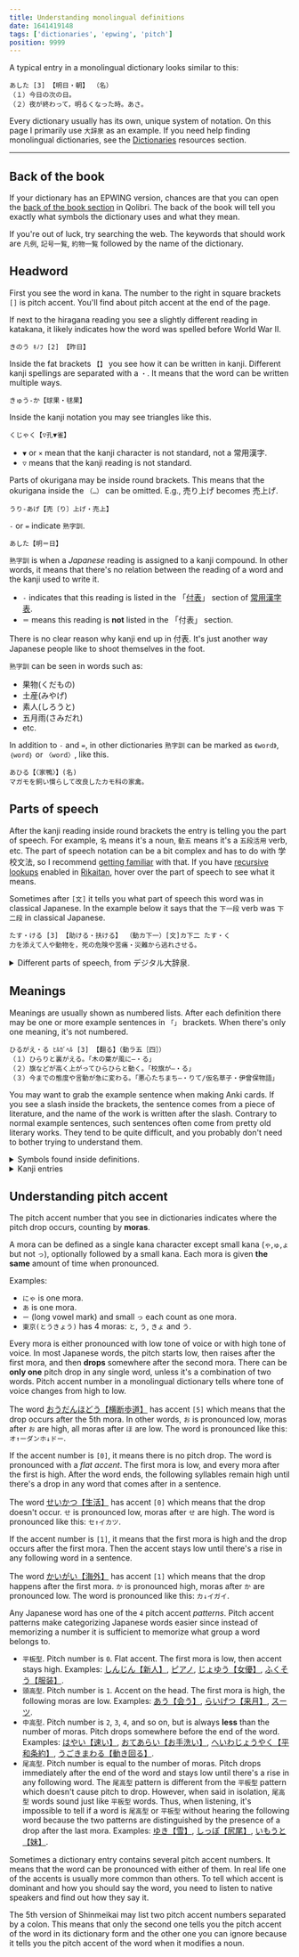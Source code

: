 ```yaml
---
title: Understanding monolingual definitions
date: 1641419148
tags: ['dictionaries', 'epwing', 'pitch']
position: 9999
---
```


A typical entry in a monolingual dictionary looks similar to this:

```
あした [3] 【明日・朝】 （名）
（１）今日の次の日。
（２）夜が終わって，明るくなった時。あさ。
```

Every dictionary usually has its own, unique system of notation.
On this page I primarily use `大辞泉` as an example.
If you need help finding monolingual dictionaries, see the
[Dictionaries](resources.html#dictionaries) resources section.

***

## Back of the book

If your dictionary has an EPWING version,
chances are that you can open the
[back of the book section](setting-up-qolibri.html#how-to-use-the-dictionaries)
in Qolibri.
The back of the book will tell you exactly what symbols the dictionary uses and what they mean.

If you're out of luck, try searching the web.
The keywords that should work are `凡例`, `記号一覧`, `約物一覧`
followed by the name of the dictionary.

## Headword

First you see the word in kana.
The number to the right in square brackets `[]` is pitch accent.
You'll find about pitch accent at the end of the page.

If next to the hiragana reading you see a slightly different reading in katakana,
it likely indicates how the word was spelled before World War II.

```
きのう ｷﾉﾌ [2] 【昨日】
```

Inside the fat brackets `【】` you see how it can be written in kanji.
Different kanji spellings are separated with a `・`.
It means that the word can be written multiple ways.

```
きゅう‐か【球果・毬果】
```

Inside the kanji notation you may see triangles like this.

```
くじゃく【▽孔▼雀】
```

* `▼` or `×` mean that the kanji character is not standard, not a 常用漢字.
* `▽` means that the kanji reading is not standard.

Parts of okurigana may be inside round brackets.
This means that the okurigana inside the `（…）` can be omitted. E.g., 売り上げ becomes 売上げ.

```
うり‐あげ【売〔り〕上げ・売上】
```

`-` or `=` indicate `熟字訓`.

```
あした【明＝日】
```

`熟字訓` is when a *Japanese* reading is assigned to a kanji compound.
In other words,
it means that there's no relation between the reading of a word and the kanji used to write it.

* `‐` indicates that this reading is listed in the
「[付表](https://gakusyu.shizuoka-c.ed.jp/japanese/syou_56/moji/04/fuhyou.pdf)」
section of
[常用漢字表](https://www.bunka.go.jp/kokugo_nihongo/sisaku/joho/joho/kijun/naikaku/pdf/joyokanjihyo_20101130.pdf).
* `＝` means this reading is **not** listed in the 「付表」 section.

There is no clear reason why kanji end up in 付表.
It's just another way Japanese people like to shoot themselves in the foot.

`熟字訓` can be seen in words such as:

* 果物(くだもの)
* 土産(みやげ)
* 素人(しろうと)
* 五月雨(さみだれ)
* etc.

In addition to `-` and `=`,
in other dictionaries `熟字訓` can be marked as `《word》`, `｛word｝` or `〈word〉`, like this.

```
あひる【〈家鴨〉】(名)
マガモを飼い慣らして改良したカモ科の家禽。
```

## Parts of speech

After the kanji reading inside round brackets the entry is telling you the part of speech.
For example, `名` means it's a noun, `動五` means it's a `五段活用` verb, etc.
The part of speech notation can be a bit complex and has to do with 学校文法,
so I recommend [getting familiar](https://www.kokugobunpou.com/) with that.
If you have [recursive lookups](setting-up-yomichan.html#recursive-lookups) enabled
in [Rikaitan](setting-up-yomichan.html), hover over the part of speech to see what it means.

Sometimes after `[文]` it tells you what part of speech this word was in classical Japanese.
In the example below it says that the `下一段` verb was `下二段` in classical Japanese.

```
たす・ける [3] 【助ける・扶ける】 （動カ下一）[文]カ下二 たす・く
力を添えて人や動物を，死の危険や苦痛・災難から逃れさせる。
```

<details>

<summary>Different parts of speech, from デジタル大辞泉.</summary>

|     Symbol     | Meaning                                    |
|:--------------:|--------------------------------------------|
|     ［名］     | 名詞                                       |
|     ［代］     | 代名詞                                     |
|    ［動五］    | 動詞五段活用                               |
| ［動五（四）］ | 動詞口語五段活用、文語四段活用             |
|    ［動四］    | 動詞四段活用                               |
|   ［動上一］   | 動詞上一段活用                             |
|   ［動上二］   | 動詞上二段活用                             |
|   ［動下一］   | 動詞下一段活用                             |
|   ［動下二］   | 動詞下二段活用                             |
|   ［動カ変］   | 動詞カ行変格活用                           |
|   ［動サ変］   | 動詞サ行変格活用                           |
|   ［動ナ変］   | 動詞ナ行変格活用                           |
|   ［動ラ変］   | 動詞ラ行変格活用                           |
|   ［動特活］   | 動詞特殊活用                               |
|     ［形］     | 形容詞                                     |
|    ［形ク］    | 形容詞ク活用                               |
|   ［形シク］   | 形容詞シク活用                             |
|    ［形動］    | 形容動詞                                   |
|  ［形動タリ］  | 形容動詞タリ活用                           |
|  ［形動ナリ］  | 形容動詞ナリ活用                           |
|  ［ト・タル］  | 「－と」の形で副詞、「－たる」の形で連体詞 |
|    ［連体］    | 連体詞                                     |
|     ［副］     | 副詞                                       |
|     ［接］     | 接続詞                                     |
|     ［感］     | 感動詞                                     |
|    ［助動］    | 助動詞                                     |
|    ［格助］    | 格助詞                                     |
|    ［接助］    | 接続助詞                                   |
|    ［副助］    | 副助詞                                     |
|    ［係助］    | 係助詞                                     |
|    ［終助］    | 終助詞                                     |
|    ［間助］    | 間投助詞                                   |
|    ［並助］    | 並立助詞                                   |
|   ［準体助］   | 準体助詞                                   |
|  ［　］(スル)  | サ行変格活用の動詞となる                   |
|    〔接頭〕    | 接頭語                                     |
|    〔接尾〕    | 接尾語                                     |
|    〔語素〕    | 語素                                       |
|    〔連語〕    | 連語                                       |
|     〔枕〕     | 枕詞                                       |
|     ［文］     | 文語形                                     |

</details>

## Meanings

Meanings are usually shown as numbered lists.
After each definition there may be one or more example sentences in `「」` brackets.
When there's only one meaning, it's not numbered.

```
ひるがえ・る ﾋﾙｶﾞﾍﾙ [3] 【翻る】（動ラ五［四］）
（１）ひらりと裏がえる。「木の葉が風に―・る」
（２）旗などが高く上がってひらひらと動く。「校旗が―・る」
（３）今までの態度や言動が急に変わる。「悪心たちまち―・りて/仮名草子・伊曾保物語」
```

You may want to grab the example sentence when making Anki cards.
If you see a slash inside the brackets, the sentence comes from a piece of literature,
and the name of the work is written after the slash.
Contrary to normal example sentences,
such sentences often come from pretty old literary works.
They tend to be quite difficult,
and you probably don't need to bother trying to understand them.

<details>

<summary>Symbols found inside definitions.</summary>

|      Symbol      | Meaning                    |
|:----------------:|----------------------------|
|        ⇒         | その項目を見よ             |
|        →         | 参照せよ                   |
|        ⇔         | 対義語・対語               |
|      [補説]      | 語誌・表記などの補説       |
| ［アクセント］　 | アクセント表示             |
|     《季　》     | 季語                       |
|     ［歌枕］     | 歌枕                       |
|     ［可能］     | 可能動詞                   |
|     ［派生］     | 派生語                     |
|     ［類語］     | 類語                       |
|    ［下接句］    | その語が下に付いてできる句 |
|    ［下接語］    | その語が下に付いてできる語 |
|     ［用法］     | 用法の使い分け             |

</details>

<details>

<summary>Kanji entries</summary>

|    Symbol    | Meaning        |
|:------------:|----------------|
|    ［音］    | 字音           |
|    ［訓］    | 字訓           |
|    （慣）    | 慣用音         |
|    （呉）    | 呉音           |
|    （漢）    | 漢音           |
|    （唐）    | 唐音           |
| ［名のり］　 | 人名に用いる訓 |
|   ［難読］   | 難読語         |

</details>

## Understanding pitch accent

The pitch accent number that you see in dictionaries
indicates where the pitch drop occurs, counting by **moras**.

A mora can be defined as
a single kana character except small kana (`ゃ`,`ゅ`,`ょ` but not `っ`),
optionally followed by a small kana.
Each mora is given **the same** amount of time when pronounced.

Examples:

* `にゃ` is one mora.
* `あ` is one mora.
* `ー` (long vowel mark) and small `っ` each count as one mora.
* `東京(とうきょう)` has 4 moras: `と`, `う`, `きょ` and `う`.

Every mora is either pronounced with low tone of voice or with high tone of voice.
In most Japanese words,
the pitch starts low, then raises after the first mora, and then **drops** somewhere after the second mora.
There can be **only one** pitch drop in any single word,
unless it's a combination of two words.
Pitch accent number in a monolingual dictionary tells where tone of voice changes from high to low.

The word [おうだんほどう【横断歩道】](https://sakura-paris.org/dict/NHK%E6%97%A5%E6%9C%AC%E8%AA%9E%E7%99%BA%E9%9F%B3%E3%82%A2%E3%82%AF%E3%82%BB%E3%83%B3%E3%83%88%E8%BE%9E%E5%85%B8/exact/%E6%A8%AA%E6%96%AD%E6%AD%A9%E9%81%93) has accent `[5]`
which means that the drop occurs after the 5th mora.
In other words,
`お` is pronounced low,
moras after `お` are high,
all moras after `ほ` are low.
The word is pronounced like this: `オ↑ーダンホ↓ドー`.

If the accent number is `[0]`, it means there is no pitch drop.
The word is pronounced with a *flat accent*.
The first mora is low, and every mora after the first is high.
After the word ends, the following syllables remain high
until there's a drop in any word that comes after in a sentence.

The word [せいかつ【生活】](https://sakura-paris.org/dict/NHK%E6%97%A5%E6%9C%AC%E8%AA%9E%E7%99%BA%E9%9F%B3%E3%82%A2%E3%82%AF%E3%82%BB%E3%83%B3%E3%83%88%E8%BE%9E%E5%85%B8/exact/%E7%94%9F%E6%B4%BB) has accent `[0]`
which means that the drop doesn't occur.
`せ` is pronounced low,
moras after `せ` are high.
The word is pronounced like this: `セ↑イカツ`.

If the accent number is `[1]`,
it means that the first mora is high
and the drop occurs after the first mora.
Then the accent stays low until there's a rise in any following word in a sentence.

The word [かいがい【海外】](https://sakura-paris.org/dict/NHK%E6%97%A5%E6%9C%AC%E8%AA%9E%E7%99%BA%E9%9F%B3%E3%82%A2%E3%82%AF%E3%82%BB%E3%83%B3%E3%83%88%E8%BE%9E%E5%85%B8/exact/%E6%B5%B7%E5%A4%96) has accent `[1]`
which means that the drop happens after the first mora.
`か` is pronounced high,
moras after `か` are pronounced low.
The word is pronounced like this: `カ↓イガイ`.

Any Japanese word has one of the `4` pitch accent *patterns*.
Pitch accent patterns make categorizing Japanese words easier
since instead of memorizing a number it is sufficient to memorize what group a word belongs to.

* `平板型`.
  Pitch number is `0`.
  Flat accent.
  The first mora is low, then accent stays high.
  Examples: [しんじん【新人】](https://sakura-paris.org/dict/NHK%E6%97%A5%E6%9C%AC%E8%AA%9E%E7%99%BA%E9%9F%B3%E3%82%A2%E3%82%AF%E3%82%BB%E3%83%B3%E3%83%88%E8%BE%9E%E5%85%B8/exact/%E6%96%B0%E4%BA%BA), [ピアノ](https://sakura-paris.org/dict/NHK%E6%97%A5%E6%9C%AC%E8%AA%9E%E7%99%BA%E9%9F%B3%E3%82%A2%E3%82%AF%E3%82%BB%E3%83%B3%E3%83%88%E8%BE%9E%E5%85%B8/exact/%E3%83%94%E3%82%A2%E3%83%8E), [じょゆう【女優】](https://sakura-paris.org/dict/NHK%E6%97%A5%E6%9C%AC%E8%AA%9E%E7%99%BA%E9%9F%B3%E3%82%A2%E3%82%AF%E3%82%BB%E3%83%B3%E3%83%88%E8%BE%9E%E5%85%B8/exact/%E5%A5%B3%E5%84%AA), [ふくそう【服装】](https://sakura-paris.org/dict/NHK%E6%97%A5%E6%9C%AC%E8%AA%9E%E7%99%BA%E9%9F%B3%E3%82%A2%E3%82%AF%E3%82%BB%E3%83%B3%E3%83%88%E8%BE%9E%E5%85%B8/exact/%E6%9C%8D%E8%A3%85).
* `頭高型`.
  Pitch number is `1`.
  Accent on the head.
  The first mora is high, the following moras are low.
  Examples: [あう【会う】](https://sakura-paris.org/dict/NHK%E6%97%A5%E6%9C%AC%E8%AA%9E%E7%99%BA%E9%9F%B3%E3%82%A2%E3%82%AF%E3%82%BB%E3%83%B3%E3%83%88%E8%BE%9E%E5%85%B8/exact/%E4%BC%9A%E3%81%86), [らいげつ【来月】](https://sakura-paris.org/dict/NHK%E6%97%A5%E6%9C%AC%E8%AA%9E%E7%99%BA%E9%9F%B3%E3%82%A2%E3%82%AF%E3%82%BB%E3%83%B3%E3%83%88%E8%BE%9E%E5%85%B8/exact/%E6%9D%A5%E6%9C%88), [スーツ](https://sakura-paris.org/dict/NHK%E6%97%A5%E6%9C%AC%E8%AA%9E%E7%99%BA%E9%9F%B3%E3%82%A2%E3%82%AF%E3%82%BB%E3%83%B3%E3%83%88%E8%BE%9E%E5%85%B8/exact/%E3%82%B9%E3%83%BC%E3%83%84).
* `中高型`. Pitch number is `2`, `3`, `4`, and so on,
  but is always **less** than the number of moras.
  Pitch drops somewhere before the end of the word.
  Examples: [はやい【速い】](https://sakura-paris.org/dict/NHK%E6%97%A5%E6%9C%AC%E8%AA%9E%E7%99%BA%E9%9F%B3%E3%82%A2%E3%82%AF%E3%82%BB%E3%83%B3%E3%83%88%E8%BE%9E%E5%85%B8/exact/%E9%80%9F%E3%81%84), [おてあらい【お手洗い】](https://sakura-paris.org/dict/NHK%E6%97%A5%E6%9C%AC%E8%AA%9E%E7%99%BA%E9%9F%B3%E3%82%A2%E3%82%AF%E3%82%BB%E3%83%B3%E3%83%88%E8%BE%9E%E5%85%B8/exact/%E3%81%8A%E6%89%8B%E6%B4%97%E3%81%84), [へいわじょうやく【平和条約】](https://sakura-paris.org/dict/NHK%E6%97%A5%E6%9C%AC%E8%AA%9E%E7%99%BA%E9%9F%B3%E3%82%A2%E3%82%AF%E3%82%BB%E3%83%B3%E3%83%88%E8%BE%9E%E5%85%B8/exact/%E5%B9%B3%E5%92%8C%E6%9D%A1%E7%B4%84), [うごきまわる【動き回る】](https://sakura-paris.org/dict/NHK%E6%97%A5%E6%9C%AC%E8%AA%9E%E7%99%BA%E9%9F%B3%E3%82%A2%E3%82%AF%E3%82%BB%E3%83%B3%E3%83%88%E8%BE%9E%E5%85%B8/exact/%E5%8B%95%E3%81%8D%E5%9B%9E%E3%82%8B).
* `尾高型`. Pitch number is equal to the number of moras.
  Pitch drops immediately after the end of the word
  and stays low until there's a rise in any following word.
  The `尾高型` pattern is different from the `平板型` pattern which doesn't cause pitch to drop.
  However, when said in isolation, `尾高型` words sound just like `平板型` words.
  Thus,
  when listening,
  it's impossible to tell if a word is `尾高型` or `平板型` without hearing the following word
  because the two patterns are distinguished by the presence of a drop after the last mora.
  Examples: [ゆき【雪】](https://sakura-paris.org/dict/NHK%E6%97%A5%E6%9C%AC%E8%AA%9E%E7%99%BA%E9%9F%B3%E3%82%A2%E3%82%AF%E3%82%BB%E3%83%B3%E3%83%88%E8%BE%9E%E5%85%B8/exact/%E9%9B%AA), [しっぽ【尻尾】](https://sakura-paris.org/dict/NHK%E6%97%A5%E6%9C%AC%E8%AA%9E%E7%99%BA%E9%9F%B3%E3%82%A2%E3%82%AF%E3%82%BB%E3%83%B3%E3%83%88%E8%BE%9E%E5%85%B8/exact/%E5%B0%BB%E5%B0%BE), [いもうと【妹】](https://sakura-paris.org/dict/NHK%E6%97%A5%E6%9C%AC%E8%AA%9E%E7%99%BA%E9%9F%B3%E3%82%A2%E3%82%AF%E3%82%BB%E3%83%B3%E3%83%88%E8%BE%9E%E5%85%B8/exact/%E5%A6%B9).

Sometimes a dictionary entry contains several pitch accent numbers.
It means that the word can be pronounced with either of them.
In real life one of the accents is usually more common than others.
To tell which accent is dominant and how you should say the word,
you need to listen to native speakers and find out how they say it.

The 5th version of Shinmeikai may list two pitch accent numbers separated by a colon.
This means that only the second one tells you the pitch accent of the word in its dictionary form
and the other one you can ignore
because it tells you the pitch accent of the word when it modifies a noun.
